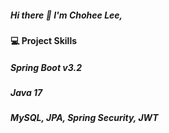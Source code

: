 ##### Hi there 👋 I'm Chohee Lee,

#### 💻 Project Skills
##### Spring Boot v3.2
##### Java 17
##### MySQL, JPA, Spring Security, JWT



